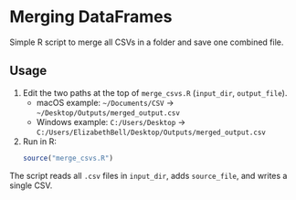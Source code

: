 # Merging DataFrames

Simple R script to merge all CSVs in a folder and save one combined file.

## Usage
1. Edit the two paths at the top of `merge_csvs.R` (`input_dir`, `output_file`).  
   - macOS example: `~/Documents/CSV` → `~/Desktop/Outputs/merged_output.csv`  
   - Windows example: `C:/Users/Desktop` → `C:/Users/ElizabethBell/Desktop/Outputs/merged_output.csv`
2. Run in R:
   ```r
   source("merge_csvs.R")
   ```

The script reads all `.csv` files in `input_dir`, adds `source_file`, and writes a single CSV.
